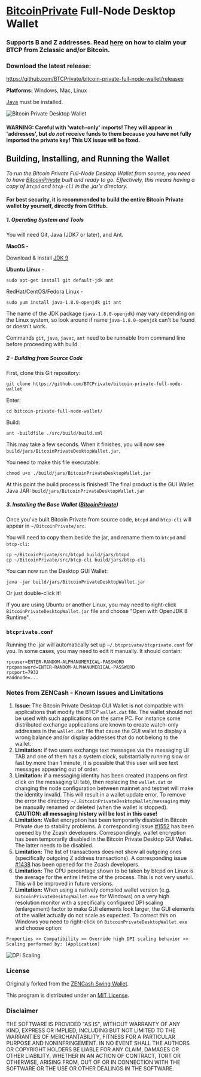 # [BitcoinPrivate](https://btcprivate.org/) Full-Node Desktop Wallet

### Supports B and Z addresses. Read [here](https://github.com/BTCPrivate/bitcoin-private-full-node-wallet/blob/master/claim-btcp.md) on how to claim your BTCP from Zclassic and/or Bitcoin.

### Download the latest release:
https://github.com/BTCPrivate/bitcoin-private-full-node-wallet/releases


**Platforms:** Windows, Mac, Linux

[Java](https://java.com/en/download/) must be installed.


![Bitcoin Private Desktop Wallet](https://github.com/BTCPrivate/bitcoin-private-full-node-wallet/raw/master/docs/WalletPreviewWin.png "Bitcoin Private Desktop Wallet")


#### WARNING: Careful with 'watch-only' imports! They will appear in 'addresses', but ***do not*** receive funds to them because you have not fully imported the private key! This UX issue will be fixed.


## Building, Installing, and Running the Wallet

*To run the Bitcoin Private Full-Node Desktop Wallet from source, you need to have [BitcoinPrivate](https://github.com/BTCPrivate/BitcoinPrivate) built and ready to go. Effectively, this means having a copy of `btcpd` and `btcp-cli` in the .jar's directory.*

#### For best security, it is recommended to build the entire Bitcoin Private wallet by yourself, directly from GitHub.

##### 1. Operating System and Tools

   You will need Git, Java (JDK7 or later), and Ant.  

   **MacOS -**

   Download & Install [JDK 9](http://www.oracle.com/technetwork/java/javase/downloads/jdk9-downloads-3848520.html)

   **Ubuntu Linux -**
   ```
   sudo apt-get install git default-jdk ant
   ```
   RedHat/CentOS/Fedora Linux -
   ```
   sudo yum install java-1.8.0-openjdk git ant
   ```
   The name of the JDK package (`java-1.8.0-openjdk`) may vary depending on the Linux system, so look around if name `java-1.8.0-openjdk` can't be found or doesn't work.

   Commands `git`, `java`, `javac`, `ant` need to be runnable from command line
   before proceeding with build.

##### 2 - Building from Source Code

   First, clone this Git repository:
   ```
   git clone https://github.com/BTCPrivate/bitcoin-private-full-node-wallet
   ```
   Enter:
   ```
   cd bitcoin-private-full-node-wallet/
   ```
   Build:
   ```
   ant -buildfile ./src/build/build.xml
   ```
   This may take a few seconds. When it finishes, you will now see `build/jars/BitcoinPrivateDesktopWallet.jar`.

   You need to make this file executable:
   ```
   chmod u+x ./build/jars/BitcoinPrivateDesktopWallet.jar
   ```
   At this point the build process is finished! The final product is the GUI Wallet Java JAR: `build/jars/BitcoinPrivateDesktopWallet.jar`

##### 3. Installing the Base Wallet ([BitcoinPrivate](https://github.com/BTCPrivate/BitcoinPrivate))

Once you've built Bitcoin Private from source code, `btcpd` and `btcp-cli` will appear in `~/BitcoinPrivate/src`.

You will need to copy them beside the jar, and rename them to `btcpd` and `btcp-cli`:

```
cp ~/BitcoinPrivate/src/btcpd build/jars/btcpd
cp ~/BitcoinPrivate/src/btcp-cli build/jars/btcp-cli
```

You can now run the Desktop GUI Wallet:

```
java -jar build/jars/BitcoinPrivateDesktopWallet.jar
```

Or just double-click it!


If you are using Ubuntu or another Linux, you may need to
right-click `BitcoinPrivateDesktopWallet.jar` file and choose "Open with OpenJDK 8 Runtime".


### `btcprivate.conf`
Running the .jar will automatically set up `~/.btcprivate/btcprivate.conf` for you. In some cases, you may need to edit it manually. It should contain:
```
rpcuser=ENTER-RANDOM-ALPHANUMERICAL-PASSWORD
rpcpassword=ENTER-RANDOM-ALPHANUMERICAL-PASSWORD
rpcport=7932
#addnode=...

```

### Notes from ZENCash - Known Issues and Limitations

1. **Issue:** The Bitcoin Private Desktop GUI Wallet is not compatible with applications that modify the BTCP `wallet.dat` file. The wallet should not be used
with such applications on the same PC. For instance some distributed exchange applications are known to create watch-only addresses in the
`wallet.dat` file that cause the GUI wallet to display a wrong balance and/or display addresses that do not belong to the wallet.
1. **Limitation:** if two users exchange text messages via the messaging UI TAB and one of them has a system clock, substantially running slow or fast by more than 1 minute, it is possible that this user will see text messages appearing out of order.
1. **Limitation:** if a messaging identity has been created (happens on first click on the messaging UI tab), then replacing the `wallet.dat` or changing the node configuration between mainnet and testnet will make the identity invalid. This will result in a wallet update error. To remove the error the directory `~/.BitcoinPrivateDesktopWallet/messaging` may be manually renamed or deleted (when the wallet is stopped). **CAUTION: all messaging history will be lost in this case!**
1. **Limitation:** Wallet encryption has been temporarily disabled in Bitcoin Private due to stability problems. A corresponding issue
[#1552](https://github.com/zcash/zcash/issues/1552) has been opened by the Zcash developers. Correspondingly,
wallet encryption has been temporarily disabled in the Bitcoin Private Desktop GUI Wallet.
The latter needs to be disabled.
1. **Limitation:** The list of transactions does not show all outgoing ones (specifically outgoing Z address
transactions). A corresponding issue [#1438](https://github.com/zcash/zcash/issues/1438) has been opened
for the Zcash developers.
1. **Limitation:** The CPU percentage shown to be taken by btcpd on Linux is the average for the entire lifetime
of the process. This is not very useful. This will be improved in future versions.
1. **Limitation:** When using a natively compiled wallet version (e.g. `BitcoinPrivateDesktopWallet.exe` for Windows) on a
very high resolution monitor with a specifically configured DPI scaling (enlargement) factor to make GUI
elements look larger, the GUI elements of the wallet actually do not scale as expected. To correct this on
Windows you need to right-click on `BitcoinPrivateDesktopWallet.exe` and choose option:
```
Properties >> Compatibility >> Override high DPI scaling behavior >> Scaling performed by: (Application)
```

![DPI Scaling](https://github.com/BTCPrivate/bitcoin-private-full-node-wallet/raw/master/docs/EXEScalingSettings.png "DPI Scaling")


### License
Originally forked from the [ZENCash Swing Wallet](https://github.com/ZencashOfficial/zencash-swing-wallet-ui).

This program is distributed under an [MIT License](https://github.com/BTCPrivate/bitcoin-private-full-node-wallet/raw/master/LICENSE).

### Disclaimer

THE SOFTWARE IS PROVIDED "AS IS", WITHOUT WARRANTY OF ANY KIND, EXPRESS OR
IMPLIED, INCLUDING BUT NOT LIMITED TO THE WARRANTIES OF MERCHANTABILITY,
FITNESS FOR A PARTICULAR PURPOSE AND NONINFRINGEMENT. IN NO EVENT SHALL THE
AUTHORS OR COPYRIGHT HOLDERS BE LIABLE FOR ANY CLAIM, DAMAGES OR OTHER
LIABILITY, WHETHER IN AN ACTION OF CONTRACT, TORT OR OTHERWISE, ARISING FROM,
OUT OF OR IN CONNECTION WITH THE SOFTWARE OR THE USE OR OTHER DEALINGS IN THE
SOFTWARE.
